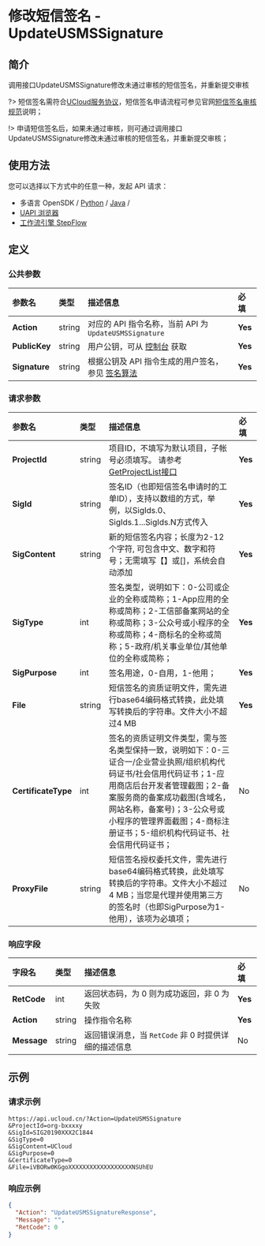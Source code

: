 # 修改短信签名 - UpdateUSMSSignature

## 简介

调用接口UpdateUSMSSignature修改未通过审核的短信签名，并重新提交审核

?> 短信签名需符合[UCloud服务协议](https://docs.ucloud.cn/management_monitor/usms/introduction/service_level)，短信签名申请流程可参见官网[短信签名审核规范](https://docs.ucloud.cn/management_monitor/usms/introduction/2005/2103)说明；

!> 申请短信签名后，如果未通过审核，则可通过调用接口UpdateUSMSSignature修改未通过审核的短信签名，并重新提交审核；


## 使用方法

您可以选择以下方式中的任意一种，发起 API 请求：
- 多语言 OpenSDK / [Python](https://github.com/ucloud/ucloud-sdk-python3) / [Java](https://github.com/ucloud/ucloud-sdk-java) /
- [UAPI 浏览器](https://console.ucloud.cn/uapi/detail?id=UpdateUSMSSignature)
- [工作流引擎 StepFlow](https://console.ucloud.cn/stepflow/manage/)


## 定义

### 公共参数

| 参数名 | 类型 | 描述信息 | 必填 |
|:---|:---|:---|:---|
| **Action**     | string  | 对应的 API 指令名称，当前 API 为 `UpdateUSMSSignature`                        | **Yes** |
| **PublicKey**  | string  | 用户公钥，可从 [控制台](https://console.ucloud.cn/uapi/apikey) 获取                                             | **Yes** |
| **Signature**  | string  | 根据公钥及 API 指令生成的用户签名，参见 [签名算法](api/summary/signature.md)  | **Yes** |

### 请求参数

| 参数名 | 类型 | 描述信息 | 必填 |
|:---|:---|:---|:---|
| **ProjectId** | string | 项目ID，不填写为默认项目，子帐号必须填写。 请参考[GetProjectList接口](api/summary/get_project_list) |**Yes**|
| **SigId** | string | 签名ID（也即短信签名申请时的工单ID），支持以数组的方式，举例，以SigIds.0、SigIds.1...SigIds.N方式传入    |**Yes**|
| **SigContent** | string | 新的短信签名内容；长度为2-12个字符, 可包含中文、数字和符号；无需填写【】或[]，系统会自动添加 |**Yes**|
| **SigType** | int | 签名类型，说明如下：0-公司或企业的全称或简称；1-App应用的全称或简称；2-工信部备案网站的全称或简称；3-公众号或小程序的全称或简称；4-商标名的全称或简称；5-政府/机关事业单位/其他单位的全称或简称； |**Yes**|
| **SigPurpose** | int | 签名用途，0-自用，1-他用； |**Yes**|
| **File** | string | 短信签名的资质证明文件，需先进行base64编码格式转换，此处填写转换后的字符串。文件大小不超过4 MB |**Yes**|
| **CertificateType** | int | 签名的资质证明文件类型，需与签名类型保持一致，说明如下：0-三证合一/企业营业执照/组织机构代码证书/社会信用代码证书；1-应用商店后台开发者管理截图；2-备案服务商的备案成功截图(含域名，网站名称，备案号)；3-公众号或小程序的管理界面截图；4-商标注册证书；5-组织机构代码证书、社会信用代码证书； |No|
| **ProxyFile** | string | 短信签名授权委托文件，需先进行base64编码格式转换，此处填写转换后的字符串。文件大小不超过4 MB；当您是代理并使用第三方的签名时（也即SigPurpose为1-他用），该项为必填项； |No|

### 响应字段

| 字段名 | 类型 | 描述信息 | 必填 |
|:---|:---|:---|:---|
| **RetCode** | int | 返回状态码，为 0 则为成功返回，非 0 为失败 |**Yes**|
| **Action** | string | 操作指令名称 |**Yes**|
| **Message** | string | 返回错误消息，当 `RetCode` 非 0 时提供详细的描述信息 |No|




## 示例

### 请求示例
    
```
https://api.ucloud.cn/?Action=UpdateUSMSSignature
&ProjectId=org-bxxxxy
&SigId=SIG20190XXX2C1844
&SigType=0
&SigContent=UCloud
&SigPurpose=0
&CertificateType=0
&File=iVBORw0KGgoXXXXXXXXXXXXXXXXXXNSUhEU
```

### 响应示例
    
```json
{
  "Action": "UpdateUSMSSignatureResponse",
  "Message": "",
  "RetCode": 0
}
```






